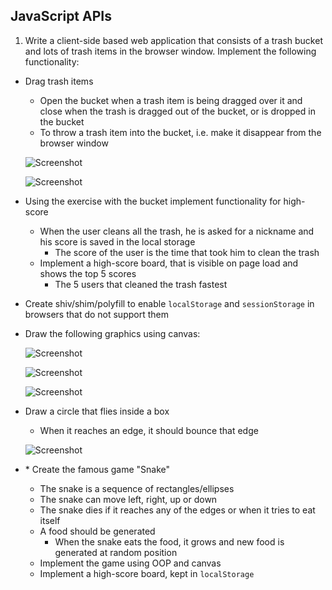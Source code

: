 ## JavaScript APIs

1. Write a client-side based web application that consists of a trash bucket and lots of trash items in the browser window. Implement the following functionality:
  * Drag trash items
	* Open the bucket when a trash item is being dragged over it and close when the trash is dragged out of the bucket, or is dropped in the bucket
	* To throw a trash item into the bucket, i.e. make it disappear from the browser window

    ![Screenshot](https://raw.github.com/jasssonpet/TelerikAcademy/master/WebDesign/4.JavaScriptPartTwo/4.JavaScriptAPIs/1.TrashBin/index1.png)

    ![Screenshot](https://raw.github.com/jasssonpet/TelerikAcademy/master/WebDesign/4.JavaScriptPartTwo/4.JavaScriptAPIs/1.TrashBin/index2.png)

* Using the exercise with the bucket implement functionality for high-score
	* When the user cleans all the trash, he is asked for a nickname and his score is saved in the local storage
		* The score of the user is the time that took him to clean the trash
	* Implement a high-score board, that is visible on page load and shows the top 5 scores
		* The 5 users that cleaned the trash fastest
* Create shiv/shim/polyfill to enable `localStorage` and `sessionStorage` in browsers that do not support them
* Draw the following graphics using canvas:

    ![Screenshot](https://raw.github.com/jasssonpet/TelerikAcademy/master/WebDesign/4.JavaScriptPartTwo/4.JavaScriptAPIs/4.Drawings/index1.png)
    
    ![Screenshot](https://raw.github.com/jasssonpet/TelerikAcademy/master/WebDesign/4.JavaScriptPartTwo/4.JavaScriptAPIs/4.Drawings/index2.png)
    
    ![Screenshot](https://raw.github.com/jasssonpet/TelerikAcademy/master/WebDesign/4.JavaScriptPartTwo/4.JavaScriptAPIs/4.Drawings/index3.png)

* Draw a circle that flies inside a box
    * When it reaches an edge, it should bounce that edge

    ![Screenshot](https://raw.github.com/jasssonpet/TelerikAcademy/master/WebDesign/4.JavaScriptPartTwo/4.JavaScriptAPIs/5.Line/index.png)

* \* Create the famous game "Snake"
	* The snake is a sequence of rectangles/ellipses
	* The snake can move left, right, up or down
	* The snake dies if it reaches any of the edges or when it tries to eat itself
	* A food should be generated
		* When the snake eats the food, it grows and new food is generated at random position
	* Implement the game using OOP and canvas
	* Implement a high-score board, kept in `localStorage`
